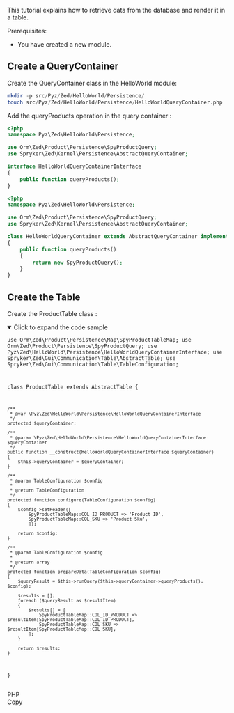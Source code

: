 This tutorial explains how to retrieve data from the database and render it in a table.

Prerequisites:

* You have created a new module.

## Create a QueryContainer
Create the QueryContainer class in the HelloWorld module:
```php
mkdir -p src/Pyz/Zed/HelloWorld/Persistence/
touch src/Pyz/Zed/HelloWorld/Persistence/HelloWorldQueryContainer.php
```
Add the queryProducts operation in the query container :
```php
<?php
namespace Pyz\Zed\HelloWorld\Persistence;

use Orm\Zed\Product\Persistence\SpyProductQuery;
use Spryker\Zed\Kernel\Persistence\AbstractQueryContainer;

interface HelloWorldQueryContainerInterface
{
    public function queryProducts();
}
```
```php 
<?php
namespace Pyz\Zed\HelloWorld\Persistence;

use Orm\Zed\Product\Persistence\SpyProductQuery;
use Spryker\Zed\Kernel\Persistence\AbstractQueryContainer;

class HelloWorldQueryContainer extends AbstractQueryContainer implements HelloWorldQueryContainerInterface
{
    public function queryProducts()
    {
        return new SpyProductQuery();
    }
}
```
## Create the Table

Create the ProductTable class :

<details open>
<summary>Click to expand the code sample</summary>
<div class="code-toolbar"><pre class=" language-php"><code class=" language-php"><?php
namespace Pyz\Zed\HelloWorld\Communication\Table;

use Orm\Zed\Product\Persistence\Map\SpyProductTableMap;
use Orm\Zed\Product\Persistence\SpyProductQuery;
use Pyz\Zed\HelloWorld\Persistence\HelloWorldQueryContainerInterface;
use Spryker\Zed\Gui\Communication\Table\AbstractTable;
use Spryker\Zed\Gui\Communication\Table\TableConfiguration;

class ProductTable extends AbstractTable
{

    /**
     * @var \Pyz\Zed\HelloWorld\Persistence\HelloWorldQueryContainerInterface
     */
    protected $queryContainer;

    /**
     * @param \Pyz\Zed\HelloWorld\Persistence\HelloWorldQueryContainerInterface $queryContainer
     */
    public function __construct(HelloWorldQueryContainerInterface $queryContainer)
    {
        $this->queryContainer = $queryContainer;
    }

    /**
     * @param TableConfiguration $config
     *
     * @return TableConfiguration
     */
    protected function configure(TableConfiguration $config)
    {
        $config->setHeader([
            SpyProductTableMap::COL_ID_PRODUCT => 'Product ID',
            SpyProductTableMap::COL_SKU => 'Product Sku',
            ]);

        return $config;
    }

    /**
     * @param TableConfiguration $config
     *
     * @return array
     */
    protected function prepareData(TableConfiguration $config)
    {
        $queryResult = $this->runQuery($this->queryContainer->queryProducts(), $config);

        $results = [];
        foreach ($queryResult as $resultItem)
        {
            $results[] = [
                SpyProductTableMap::COL_ID_PRODUCT => $resultItem[SpyProductTableMap::COL_ID_PRODUCT],
                SpyProductTableMap::COL_SKU => $resultItem[SpyProductTableMap::COL_SKU],
            ];
        }

        return $results;
    }
}
</code></pre><div class="toolbar"><div class="toolbar-item"><span>PHP</span></div><div class="toolbar-item"><a>Copy</a></div></div></div>
</details>
